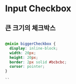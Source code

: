 # Input Checkbox

## 큰 크기의 체크박스

```scss

@mixin biggerCheckbox {
  display: inline-block;
  width: 20px;
  height: 20px;
  border: 2px solid #bcbcbc;
  cursor: pointer;
}

``